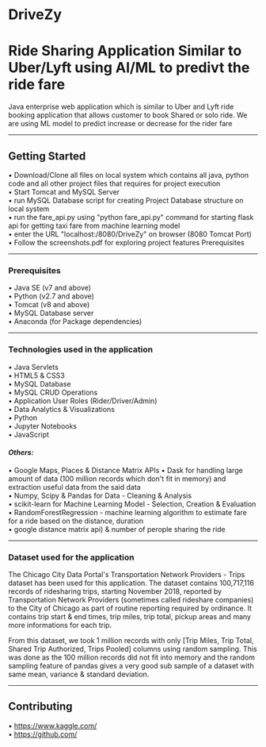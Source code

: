 # DriveZy
# Ride Sharing Application Similar to Uber/Lyft using AI/ML to predivt the ride fare
Java enterprise web application which is similar to Uber and Lyft ride booking application that allows customer to book Shared or solo ride. We are using ML model to predict increase or decrease for the rider fare 

***

## Getting Started
•	Download/Clone all files on local system which contains all java, python code and all other project files that requires for project execution  
•	Start Tomcat and MySQL Server  
•	run MySQL Database script for creating Project Database structure on local system  
•	run the fare_api.py using "python fare_api.py" command for starting flask api for getting taxi fare from machine learning model  
•	enter the URL "localhost:/8080/DriveZy" on browser (8080 Tomcat Port)  
•	Follow the screenshots.pdf for exploring project features Prerequisites  

***

### Prerequisites
•	Java SE (v7 and above)  
•	Python (v2.7 and above)  
•	Tomcat (v8 and above)  
•	MySQL Database server  
•	Anaconda (for Package dependencies)   

***

### Technologies used in the application

•   Java Servlets  
•   HTML5 & CSS3  
•   MySQL Database  
•   MySQL CRUD Operations  
•   Application User Roles (Rider/Driver/Admin)  
•   Data Analytics & Visualizations  
•   Python  
•   Jupyter Notebooks  
•   JavaScript  
#### _Others:_

•   Google Maps, Places & Distance Matrix APIs
•   Dask for handling large amount of data (100 million records which don't fit in memory) and extraction useful data from the said data  
•   Numpy, Scipy & Pandas for Data - Cleaning & Analysis  
•   scikit-learn for Machine Learning Model - Selection, Creation & Evaluation  
•   RandomForestRegression - machine learning algorithm to estimate fare for a ride based on the distance, duration  
•   google distance matrix api) & number of perople sharing the ride  

***

### Dataset used for the application

The Chicago City Data Portal's Transportation Network Providers - Trips dataset has been used for this application. The dataset contains 100,717,116 records of ridesharing trips, starting November 2018, reported by Transportation Network Providers (sometimes called rideshare companies) to the City of Chicago as part of routine reporting required by ordinance. It contains trip start & end times, trip miles, trip total, pickup areas and many more informations for each trip.

From this dataset, we took 1 million records with only [Trip Miles, Trip Total, Shared Trip Authorized, Trips Pooled] columns using random sampling. This was done as the 100 million records did not fit into memory and the random sampling feature of pandas gives a very good sub sample of a dataset with same mean, variance & standard deviation.

 ***
 
## Contributing  
•	https://www.kaggle.com/  
•	https://github.com/  

